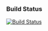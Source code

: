 ### Build Status
[![Build Status](https://travis-ci.com/spik3r/js-testing.png)](https://travis-ci.com/spik3r/js-testing)